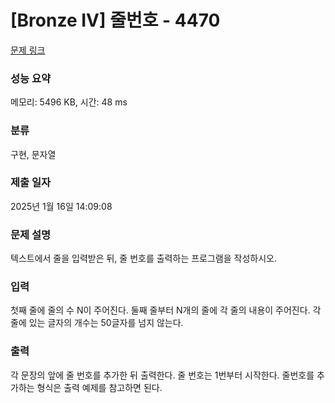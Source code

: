 # [Bronze IV] 줄번호 - 4470 

[문제 링크](https://www.acmicpc.net/problem/4470) 

### 성능 요약

메모리: 5496 KB, 시간: 48 ms

### 분류

구현, 문자열

### 제출 일자

2025년 1월 16일 14:09:08

### 문제 설명

<p>
	텍스트에서 줄을 입력받은 뒤, 줄 번호를 출력하는 프로그램을 작성하시오.</p>

### 입력 

 <p>
	첫째 줄에 줄의 수 N이 주어진다. 둘째 줄부터 N개의 줄에 각 줄의 내용이 주어진다. 각 줄에 있는 글자의 개수는 50글자를 넘지 않는다.</p>

### 출력 

 <p>
	각 문장의 앞에 줄 번호를 추가한 뒤 출력한다. 줄 번호는 1번부터 시작한다. 줄번호를 추가하는 형식은 출력 예제를 참고하면 된다.</p>

